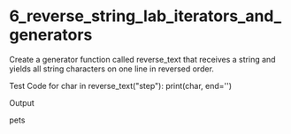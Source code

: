 # 6_reverse_string_lab_iterators_and_generators
Create a generator function called reverse_text that receives a string and yields all string characters on one line in reversed order.

Test Code
for char in reverse_text("step"):
    print(char, end='')


Output

pets
